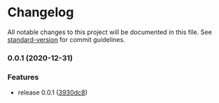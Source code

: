 # Changelog

All notable changes to this project will be documented in this file. See [standard-version](https://github.com/conventional-changelog/standard-version) for commit guidelines.

### 0.0.1 (2020-12-31)


### Features

* release 0.0.1 ([3930dc8](https://github.com/rzamana/sentia-solutions-constructs/commit/3930dc85e11424343da31b4fdec532d7c0e22afc))
